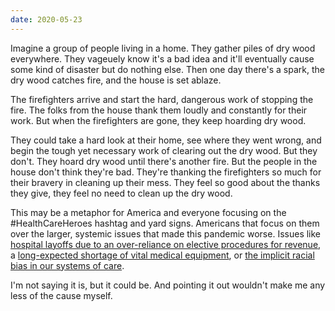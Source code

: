 ```yaml
---
date: 2020-05-23
---
```


Imagine a group of people living in a home. They gather piles of dry wood everywhere. They vageuely know it's a bad idea and it'll eventually cause some kind of disaster but do nothing else. Then one day there's a spark, the dry wood catches fire, and the house is set ablaze.

The firefighters arrive and start the hard, dangerous work of stopping the fire. The folks from the house thank them loudly and constantly for their work. But when the firefighters are gone, they keep hoarding dry wood.

They could take a hard look at their home, see where they went wrong, and begin the tough yet necessary work of clearing out the dry wood. But they don't. They hoard dry wood until there's another fire. But the people in the house don't think they're bad. They're thanking the firefighters so much for their bravery in cleaning up their mess. They feel so good about the thanks they give, they feel no need to clean up the dry wood.

This may be a metaphor for America and everyone focusing on the #HealthCareHeroes hashtag and yard signs. Americans that focus on them over the larger, systemic issues that made this pandemic worse. Issues like [hospital layoffs due to an over-reliance on elective procedures for revenue](https://www.notion.so/maxantonucci/Disliking-Thanks-Heroes-signs-b2c57ef085ed4fbabf51b5bb44e74c3a#d1c61723a3d54ca7afcf9753c384cc71), a [long-expected shortage of vital medical equipment](https://www.notion.so/maxantonucci/Disliking-Thanks-Heroes-signs-b2c57ef085ed4fbabf51b5bb44e74c3a#fc397772859d4d798b3d47b016603467), or [the implicit racial bias in our systems of care](https://www.washingtonpost.com/politics/2020/04/10/4-reasons-coronavirus-is-hitting-black-communities-so-hard/).

I'm not saying it is, but it could be. And pointing it out wouldn't make me any less of the cause myself.
